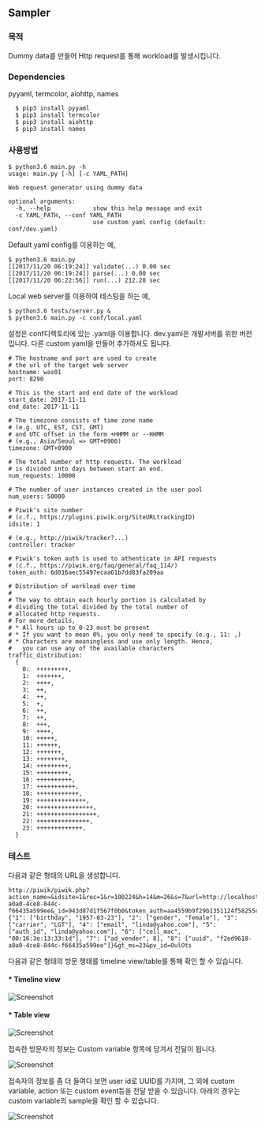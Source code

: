 ## Sampler

### 목적

Dummy data를 만들어 Http request를 통해 workload를 발생시킵니다.

### Dependencies

pyyaml, termcolor, aiohttp, names

```
  $ pip3 install pyyaml
  $ pip3 install termcolor
  $ pip3 install aiohttp
  $ pip3 install names
```

### 사용방법

```
$ python3.6 main.py -h
usage: main.py [-h] [-c YAML_PATH]

Web request generator using dummy data

optional arguments:
  -h, --help            show this help message and exit
  -c YAML_PATH, --conf YAML_PATH
                        use custom yaml config (default: conf/dev.yaml)
```

Default yaml config를 이용하는 예,

```
$ python3.6 main.py
[[2017/11/20 06:19:24]] validate(...) 0.00 sec
[[2017/11/20 06:19:24]] parse(...) 0.00 sec
[[2017/11/20 06:22:56]] run(...) 212.28 sec
```

Local web server를 이용하여 테스팅을 하는 예,

```
$ python3.6 tests/server.py &
$ python3.6 main.py -c conf/local.yaml
```

설정은 conf디렉토리에 있는 .yaml을 이용합니다. dev.yaml은 개발서버를 위한 버전입니다. 다른 custom yaml을 만들어 추가하셔도 됩니다.

```
# The hostname and port are used to create
# the url of the target web server
hostname: was01
port: 8290

# This is the start and end date of the workload
start_date: 2017-11-11
end_date: 2017-11-11

# The timezone consists of time zone name
# (e.g. UTC, EST, CST, GMT)
# and UTC offset in the form +HHMM or --HHMM
# (e.g., Asia/Seoul => GMT+0900)
timezone: GMT+0900

# The total number of http requests. The workload
# is divided into days between start an end.
num_requests: 10000

# The number of user instances created in the user pool
num_users: 50000

# Piwik's site number
# (c.f., https://plugins.piwik.org/SiteURLtrackingID)
idsite: 1

# (e.g., http://piwik/tracker?...)
controller: tracker

# Piwik's token auth is used to athenticate in API requests
# (c.f., https://piwik.org/faq/general/faq_114/)
token_auth: 6d016aec55497ecaa61b7dd83fa209aa

# Distribution of workload over time
#
# The way to obtain each hourly portion is calculated by
# dividing the total divided by the total number of
# allocated http requests.
# For more details,
# * All hours up to 0-23 must be present
# * If you want to mean 0%, you only need to specify (e.g., 11: ,)
# * Characters are meaningless and use only length. Hence,
#   you can use any of the available characters
traffic_distribution:
  {
    0:  +++++++++,
    1:  +++++++,
    2:  ++++,
    3:  ++,
    4:  ++,
    5:  +,
    6:  ++,
    7:  ++,
    8:  +++,
    9:  ++++,
    10: +++++,
    11: ++++++,
    12: +++++++,
    13: ++++++++,
    14: +++++++++,
    15: +++++++++,
    16: ++++++++++,
    17: +++++++++++,
    18: ++++++++++++,
    19: ++++++++++++++,
    20: ++++++++++++++++,
    21: +++++++++++++++++,
    22: +++++++++++++++,
    23: +++++++++++++,
  }
```

### 테스트

다음과 같은 형태의 URL을 생성합니다.

```
http://piwik/piwik.php?action_name=&idsite=1&rec=1&r=100224&h=14&m=26&s=7&url=http://localhost:8080&uid=f2ed9618-a0a0-4ce8-844c-f66435a599ee&_id=943d87d1f567f0b0&token_auth=aa4559b9f29b1351124f58255c303bfa&cdt=1509889669&_idts=1510549337&_idvc=1&_idn=0&_refts=0&_viewts=1510549337&send_image=1&pdf=1&qt=0&realp=0&wma=0&dir=0&fla=0&java=0&gears=0&ag=0&cookie=1&res=2560x1440&_cvar={"1": ["birthday", "1957-03-23"], "2": ["gender", "female"], "3": ["carrier", "LGT"], "4": ["email", "linda@yahoo.com"], "5": ["auth_id", "linda@yahoo.com"], "6": ["cell_mac", "00:16:3e:13:33:1d"], "7": ["ad_vender", 8], "8": ["uuid", "f2ed9618-a0a0-4ce8-844c-f66435a599ee"]}&gt_ms=23&pv_id=OulOts
```

다음과 같은 형태의 방문 행태를 timeline view/table를 통해 확인 할 수 있습니다.
#### * Timeline view

![Screenshot](images/2.png)
#### * Table view

![Screenshot](images/1.png)

접속한 방문자의 정보는 Custom variable 항목에 담겨서 전달이 됩니다.

![Screenshot](images/3.png)

접속자의 정보를 좀 더 들여다 보면 user id로 UUID를 가지며, 그 외에 custom variable, action 또는 custom event등을 전달 받을 수 있습니다.
아래의 경우는 custom variable의 sample을 확인 할 수 있습니다.

![Screenshot](images/4.png)